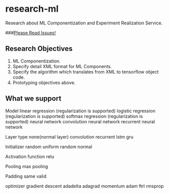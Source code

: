 research-ml
===================
Research about ML Componentization and Experiment Realization Service.

###[Please Read Issues!](https://github.com/DrawML/research-ml/issues)

Research Objectives
---------------------
1. ML Componentization.
2. Specify detail XML format for ML Components.
3. Specify the algorithm which translates from XML to tensorflow object code.
4. Prototyping objectives above.


What we support
---------------------
Model
        linear regression   (regularization is supported)
        logistic regression (regularization is supported)
        softmax regression  (regularization is supported)
        neural network
        convolution neural network
        recurrent neural network

Layer type
        none(normal layer)
        convolution
        recurrent
        lstm
        gru


Initializer
        random uniform
        random normal

Activation function
        relu

Pooling 
        max pooling

Padding
        same
        valid

optimizer
        gradient descent
        adadelta
        adagrad
        momentum
        adam
        ftrl
        rmsprop
